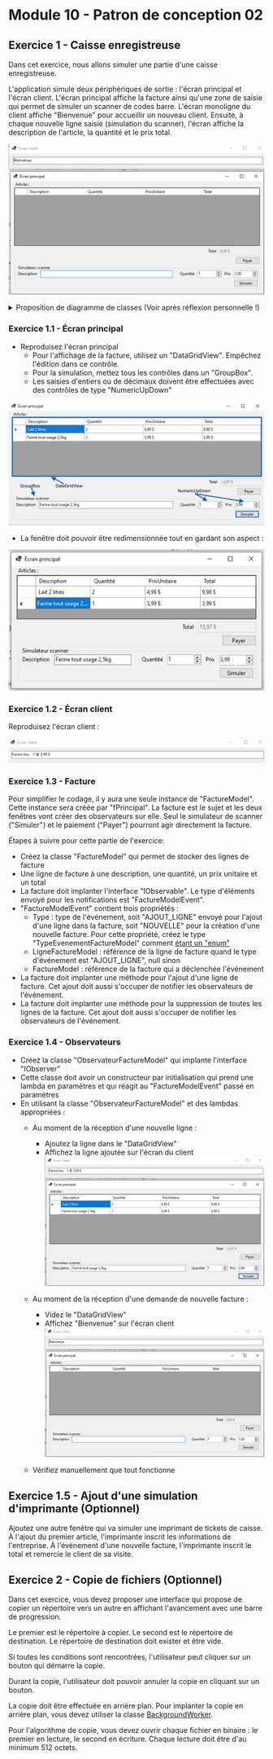 # Module 10 - Patron de conception 02

## Exercice 1 - Caisse enregistreuse

Dans cet exercice, nous allons simuler une partie d'une caisse enregistreuse.

L'application simule deux périphériques de sortie : l'écran principal et l'écran client. L'écran principal affiche la facture ainsi qu'une zone de saisie qui permet de simuler un scanner de codes barre. L'écran monoligne du client affiche "Bienvenue" pour accueillir un nouveau client. Ensuite, à chaque nouvelle ligne saisie (simulation du scanner), l'écran affiche la description de l'article, la quantité et le prix total.

![Écrans au démarrage](img/Ecran_demarrage.png)

<details>
    <summary>Proposition de diagramme de classes (Voir après réflexion personnelle !)</summary>

Le schéma suivant représente une vue globale de l'application avec des observateurs non génériques (version temporaire) :

![Diagramme de classes](../images/Module10_Patrons_Conception02/diag/DiagFacture/DiagAppFactureNonGen.png)

Le schéma suivant représente une vue globale de l'application avec des observateurs génériques (version de l'exercice suivant) :

![Diagramme de classes](../images/Module10_Patrons_Conception02/diag/DiagFactureGen/DiagAppFactureGen.png)

La version génériques permet de limiter le nombre de classes en prenant une stratégie en paramètres. Cette stratégie correspond au traitement de l'événement. Cette version évite aussi de passer les éléments graphiques en paramètres du constructeur.

</details>

### Exercice 1.1 - Écran principal

- Reproduisez l'écran principal
  - Pour l'affichage de la facture, utilisez un "DataGridView". Empêchez l'édition dans ce contrôle.
  - Pour la simulation, mettez tous les contrôles dans un "GroupBox".
  - Les saisies d'entiers ou de décimaux doivent être effectuées avec des contrôles de type "NumericUpDown"

![Contrôles fPrincipale](img/fPrincipale_composants.png)

- La fenêtre doit pouvoir être redimensionnée tout en gardant son aspect :

![fPrincipal redimensionnement](img/fPrincipale_redim.png)

### Exercice 1.2 - Écran client

Reproduisez l'écran client :

![Écran client](img/fClient.png)

### Exercice 1.3 - Facture

Pour simplifier le codage, il y aura une seule instance de "FactureModel". Cette instance sera créée par "fPrincipal". La facture est le sujet et les deux fenêtres vont créer des observateurs sur elle. Seul le simulateur de scanner ("Simuler") et le paiement ("Payer") pourront agir directement la facture.

Étapes à suivre pour cette partie de l'exercice:

- Créez la classe "FactureModel" qui permet de stocker des lignes de facture
- Une ligne de facture à une description, une quantité, un prix unitaire et un total
- La facture doit implanter l'interface "IObservable". Le type d'éléments envoyé pour les notifications est "FactureModelEvent".
- "FactureModelEvent" contient trois propriétés :
  - Type : type de l'événement, soit "AJOUT_LIGNE" envoyé pour l'ajout d'une ligne dans la facture, soit "NOUVELLE" pour la création d'une nouvelle facture. Pour cette propriété, créez le type "TypeEvenementFactureModel" comment [étant un "enum"](https://docs.microsoft.com/en-us/dotnet/csharp/language-reference/builtin-types/enum)
  - LigneFactureModel : référence de la ligne de facture quand le type d'événement est "AJOUT_LIGNE", null sinon
  - FactureModel : référence de la facture qui a déclenchée l'événement
- La facture doit implanter une méthode pour l'ajout d'une ligne de facture. Cet ajout doit aussi s'occuper de notifier les observateurs de l'événement.
- La facture doit implanter une méthode pour la suppression de toutes les lignes de la facture. Cet ajout doit aussi s'occuper de notifier les observateurs de l'événement.

### Exercice 1.4 - Observateurs

- Créez la classe "ObservateurFactureModel" qui implante l'interface "IObserver<FactureModelEvent>"
- Cette classe doit avoir un constructeur par initialisation qui prend une lambda en paramètres et qui réagit au "FactureModelEvent" passé en paramètres
- En utilisant la classe "ObservateurFactureModel" et des lambdas appropriées :
  - Au moment de la réception d'une nouvelle ligne :
    - Ajoutez la ligne dans le "DataGridView"
    - Affichez la ligne ajoutée sur l'écran du client
![Affichage après ajout d'une ligne](img/Ecran_avec_donnees.png)

  - Au moment de la réception d'une demande de nouvelle facture :
    - Videz le "DataGridView"
    - Affichez "Bienvenue" sur l'écran client
![Écrans au démarrage](img/Ecran_demarrage.png)

  - Vérifiez manuellement que tout fonctionne
  
## Exercice 1.5 - Ajout d'une simulation d'imprimante (Optionnel)

Ajoutez une autre fenêtre qui va simuler une imprimant de tickets de caisse. À l'ajout du premier article, l'imprimante inscrit les informations de l'entreprise. À l'événement d'une nouvelle facture, l'imprimante inscrit le total et remercie le client de sa visite.

## Exercice 2 - Copie de fichiers (Optionnel)

Dans cet exercice, vous devez proposer une interface qui propose de copier un répertoire vers un autre en affichant l'avancement avec une barre de progression.

Le premier est le répertoire à copier. Le second est le répertoire de destination. Le répertoire de destination doit exister et être vide.

Si toutes les conditions sont rencontrées, l'utilisateur peut cliquer sur un bouton qui démarre la copie.

Durant la copie, l'utilisateur doit pouvoir annuler la copie en cliquant sur un bouton.

La copie doit être effectuée en arrière plan. Pour implanter la copie en arrière plan, vous devez utiliser la classe [BackgroundWorker](https://docs.microsoft.com/en-us/dotnet/api/system.componentmodel.backgroundworker?view=netcore-3.1).

Pour l'algorithme de copie, vous devez ouvrir chaque fichier en binaire : le premier en lecture, le second en écriture. Chaque lecture doit être d'au minimum 512 octets.
